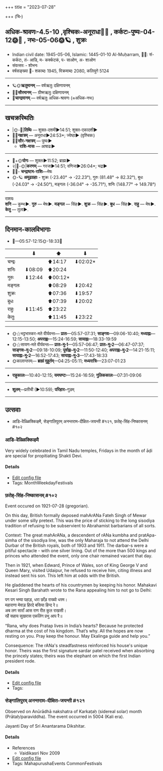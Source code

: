 +++
title = "2023-07-28"

+++
(चि॰)
## अधिक-श्रावणः-4.5-10  ,वृश्चिकः-अनूराधा🌛🌌  ,  कर्कटः-पुष्यः-04-12🌞🌌  ,  नभः-05-06🌞🪐  , शुक्रः
- Indian civil date: 1945-05-06, Islamic: 1445-01-10 Al-Muḥarram, 🌌🌞: सं- कर्कटः, तं- आडि, म- कर्क्कटकं, प- साओण, अ- शाओण
- संवत्सरः - शोभनः
- वर्षसङ्ख्या 🌛- शकाब्दः 1945, विक्रमाब्दः 2080, कलियुगे 5124
___________________
- 🪐🌞**ऋतुमानम्** — वर्षऋतुः दक्षिणायनम्
- 🌌🌞**सौरमानम्** — ग्रीष्मऋतुः दक्षिणायनम्
- 🌛**चान्द्रमानम्** — वर्षऋतुः अधिक-श्रावणः (≈अधिक-नभः)
___________________


## खचक्रस्थितिः
- |🌞-🌛|**तिथिः** — शुक्ल-दशमी►14:51; शुक्ल-एकादशी►  
- 🌌🌛**नक्षत्रम्** — अनूराधा►24:53*; ज्येष्ठा► (वृश्चिकः)  
- 🌌🌞**सौर-नक्षत्रम्** — पुष्यः►  
  - **राशि-मासः** — आषाढः► 
___________________
- 🌛+🌞**योगः** — शुक्लः►11:52; ब्राह्मः►  
- २|🌛-🌞|**करणम्** — गरजा►14:51; वणिजा►26:04*; भद्रा►  
- 🌌🌛- **चन्द्राष्टम-राशिः**—मेषः  
- 🌞-🪐 **अमूढग्रहाः** - शुक्रः (-23.40° → -22.23°), गुरुः (81.48° → 82.32°), बुधः (-24.03° → -24.50°), मङ्गलः (-36.04° → -35.71°), शनिः (148.77° → 149.78°)
___________________
राशयः  
**शनि** — कुम्भः►. **गुरु** — मेषः►. **मङ्गल** — सिंहः►. **शुक्र** — सिंहः►. **बुध** — सिंहः►. **राहु** — मेषः►. **केतु** — तुला►. 
___________________


## दिनमान-कालविभागाः
- 🌅—05:57-12:15🌞-18:33🌇  

|      |⬇     |⬆     |⬇     |
|------|-----|-----|------|
|चन्द्रः|     |⬆14:17 |⬇02:02*|
|शनिः   |⬇08:09 |⬆20:24 |     |
|गुरुः  |⬇12:44 |⬆00:12*|     |
|मङ्गलः |     |⬆08:29 |⬇20:42 |
|शुक्रः |     |⬆07:36 |⬇19:57 |
|बुधः   |     |⬆07:39 |⬇20:02 |
|राहुः  |⬇11:45 |⬆23:22 |     |
|केतुः  |     |⬆11:45 |⬇23:22 |
___________________
- 🌞⚝भट्टभास्कर-मते वीर्यवन्तः— **प्रातः**—05:57-07:31; **साङ्गवः**—09:06-10:40; **मध्याह्नः**—12:15-13:50; **अपराह्णः**—15:24-16:59; **सायाह्नः**—18:33-19:59  
- 🌞⚝सायण-मते वीर्यवन्तः— **प्रातः-मु॰1**—05:57-06:47; **प्रातः-मु॰2**—06:47-07:37; **साङ्गवः-मु॰2**—09:18-10:09; **पूर्वाह्णः-मु॰2**—11:50-12:40; **अपराह्णः-मु॰2**—14:21-15:11; **सायाह्नः-मु॰2**—16:52-17:43; **सायाह्नः-मु॰3**—17:43-18:33  
- 🌞कालान्तरम्— **ब्राह्मं मुहूर्तम्**—04:25-05:11; **मध्यरात्रिः**—23:07-01:23  
___________________
- **राहुकालः**—10:40-12:15; **यमघण्टः**—15:24-16:59; **गुलिककालः**—07:31-09:06  
___________________
- **शूलम्**—प्रतीची (►10:59); **परिहारः**–गुडम्  
___________________

## उत्सवाः
- आडि-वॆळ्ळिक्किऴमै, सेङ्गालिपुरम् अनन्तराम-दीक्षित-जयन्ती #१२१, फ़तेह्-सिंह-निष्कासनम् #१०२
### आडि-वॆळ्ळिक्किऴमै



Very widely celebrated in Tamil Nadu temples, Fridays in the month of āḍi are special for propitiating Shakti Devi.

#### Details
- [Edit config file](https://github.com/jyotisham/adyatithi/blob/master/tamil/description_only/ADi~veLLikkizhamai.toml)
- Tags: MonthWeekdayFestivals


### फ़तेह्-सिंह-निष्कासनम् #१०२

Event occured on 1921-07-28 (gregorian). 

On this day, British formally deposed mahArANa Fateh Singh of Mewar under some silly pretext. This was the price of sticking to the long sisodiya tradition of refusing to be subservient to Abrahamist barbarians of all sorts.

Context: The great mahArANa, a descendent of rANa kumbha and pratApa-simha of the sisodiya line, was the only Maharaja to not attend the Delhi Durbar of the British royals, both of 1903 and 1911. The darbar-s were a pitiful spectacle - with one silver lining. Out of the more than 500 kings and princes who attended the event, only one chair remained vacant that day. 

Then in 1921, when Edward, Prince of Wales, son of King George V and Queen Mary, visited Udaipur, he refused to receive him, citing illness and instead sent his son. This left him at odds with the British.

He gladdened the hearts of his countrymen by keeping his honor. Mahakavi Kesari Singh Barahath wrote to the Rana appealing him to not go to Delhi: 
 
पग पग भम्या पहाड़, धरा छाँड़ राख्यो धरम।  
महाराणा मेवाड़ हिरदे बसिया हिन्द रे॥  
अब लग साराँ आस राण रीत कुल राखसी।  
रहैं सहाय सुखरास एकलिंग प्रभु आप रै॥
 
“Rana, why does Pratap lives in India’s hearts? Because he protected dharma at the cost of his kingdom. That’s why. All the hopes are now resting on you.  Pray keep the honour.  May Ekalinga guide and help you.”

Consequence: The rANa's steadfastness reinforced his house's unique honor. Theirs was the first signature sardar patel received when absorbing the princely states; theirs was the elephant on which the first Indian president rode.

#### Details
- [Edit config file](https://github.com/jyotisham/adyatithi/blob/master/mahApuruSha/xatra-later/gregorian/day/07/28/fateh-siMha-niShkAsanam.toml)
- Tags: 


### सेङ्गालिपुरम् अनन्तराम-दीक्षित-जयन्ती #१२१

Observed on Anūrādhā nakshatra of Karkaṭaḥ (sidereal solar) month (Prātaḥ/paraviddha). The event occurred in 5004 (Kali era).  


Jayanti Day of Sri Anantarama Dikshitar.

#### Details
- References
  - Vaidikasri Nov 2009
- [Edit config file](https://github.com/jyotisham/adyatithi/blob/master/mahApuruSha/smArta-misc/sidereal_solar_month/nakshatra/04/17/sEGgAlipuram_anantarAma-dIkSita-jayantI.toml)
- Tags: MahapurushaEvents CommonFestivals


